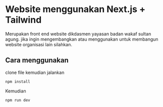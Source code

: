 # Website menggunakan Next.js + Tailwind 

Merupakan front end website dikdasmen yayasan badan wakaf sultan agung. jika ingin mengembangkan atau menggunakan untuk membangun website organisasi lain silahkan.

## Cara menggunakan

clone file
kemudian jalankan

```
npm install
```
Kemudian
```
npm run dev
````


